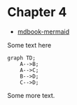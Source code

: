 # Chapter 4 

* [mdbook-mermaid](https://github.com/badboy/mdbook-mermaid)

Some text here

```mermaid
graph TD;
    A-->B;
    A-->C;
    B-->D;
    C-->D;
```

Some more text.


